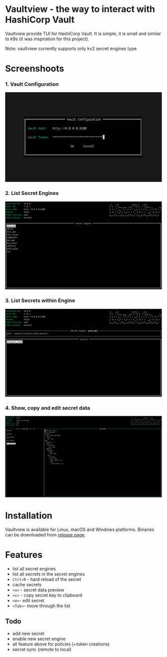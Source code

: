 # Vaultview - the way to interact with HashiCorp Vault

Vaultview provide TUI for HashiCorp Vault. It is simple, it is small and similar to k9s (it was inspiration for this project).

Note: vaultview currently supports only kv2 secret engines type

# Screenshoots

### 1. Vault Configuration
<img src="assets/vaultconfig.png"/>

### 2. List Secret Engines
<img src="assets/engines.png"/>

### 3. List Secrets within Engine
<img src="assets/secrets.png"/>

### 4. Show, copy and edit secret data
<img src="assets/secret_data.png"/>

# Installation

Vaultview is available for Linux, macOS and Windows platforms. Binaries can be downloaded from [release page](https://github.com/milosveljkovic/vaultview/releases).

# Features

- list all secret engines
- list all secrets in the secret engines
- `Ctrl+R` - hard reload of the secret
- cache secrets
- `<x>` - secret data preview
- `<c>` - copy secret key to clipboard
- `<e>`- edit secret
- `<Tab>`- move through the list

## Todo
- add new secret
- enable new secret engine
- all feature above for policies (+token creations)
- secret sync (remote to local)
